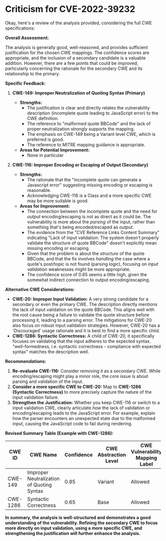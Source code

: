 # Criticism for CVE-2022-39232

Okay, here's a review of the analysis provided, considering the full CWE specifications:

**Overall Assessment:**

The analysis is generally good, well-reasoned, and provides sufficient justification for the chosen CWE mappings. The confidence scores are appropriate, and the inclusion of a secondary candidate is a valuable addition. However, there are a few points that could be improved, particularly concerning the rationale for the secondary CWE and its relationship to the primary.

**Specific Feedback:**

1.  **CWE-149: Improper Neutralization of Quoting Syntax (Primary)**
    *   **Strengths:**
        *   The justification is clear and directly relates the vulnerability description (incomplete quote leading to JavaScript error) to the CWE definition.
        *   The reference to "malformed quote BBCode" and the lack of proper neutralization strongly supports the mapping.
        *   The emphasis on CWE-149 being a Variant level CWE, which is preferred is good.
        *   The reference to MITRE mapping guidance is appropriate.
    *   **Areas for Potential Improvement:**
        *   None in particular

2.  **CWE-116: Improper Encoding or Escaping of Output (Secondary)**
    *   **Strengths:**
        *   The rationale that the "incomplete quote can generate a Javascript error" suggesting missing encoding or escaping is reasonable.
        *   Acknowledging CWE-116 is a Class and a more specific CWE may be more suitable is good.
    *   **Areas for Improvement:**
        *   The connection between the incomplete quote and the need for *output* encoding/escaping is not as direct as it could be. The vulnerability is more about the *parsing* of the input, rather than something that's being encoded/escaped as *output*.
        *   The evidence from the "CVE Reference Links Content Summary" indicating "Lack of input validation: The system doesn't properly validate the structure of quote BBCode" doesn't explicitly mean missing encoding or escaping.
        *   Given that the problem is about the *structure* of the quote BBCode, and that the fix involves *handling* the case where a quote's post/topic is not found (parsing logic), focusing on *input validation* weaknesses might be more appropriate.
        *   The confidence score of 0.65 seems a little high, given the somewhat indirect connection to output encoding/escaping.

**Alternative CWE Considerations:**

*   **CWE-20: Improper Input Validation:** A very strong candidate for a secondary or even the primary CWE. The description directly mentions the lack of input validation on the quote BBCode. This aligns well with the root cause being a failure to validate the quote structure before processing it, leading to a parsing error. The mitigations for CWE-20 also focus on robust input validation strategies. However, CWE-20 has a 'Discouraged' usage rationale and it is best to find a more specific child.
*   **CWE-1286: Syntactic Correctness:** A child of CWE-20, it specifically focuses on validating that the input adheres to the expected syntax. "well-formedness, i.e. syntactic correctness - compliance with expected syntax" matches the description well.

**Recommendations:**

1.  **Re-evaluate CWE-116:** Consider removing it as a secondary CWE. While encoding/escaping might play a minor role, the core issue is about parsing and validation of the input.
2.  **Consider a more specific CWE to CWE-20:** Map to **CWE-1286 (Syntactic Correctness)** to more precisely capture the nature of the input validation failure.
3.  **Strengthen the Justification:** Whether you keep CWE-116 or switch to a input validation CWE, clearly articulate *how* the lack of validation or encoding/escaping leads to the JavaScript error. For example, explain how the parser encounters an unexpected state due to the malformed input, causing the JavaScript code to fail during rendering.

**Revised Summary Table (Example with CWE-1286):**

| CWE ID | CWE Name | Confidence | CWE Abstraction Level | CWE Vulnerability Mapping Label | CWE-Vulnerability Mapping Notes |
|---|---|---|---|---|---|
| CWE-149 | Improper Neutralization of Quoting Syntax | 0.85 | Variant | Allowed | Primary CWE |
| CWE-1286 | Syntactic Correctness | 0.65 | Base | Allowed | Secondary Candidate |

**In summary, the analysis is well-structured and demonstrates a good understanding of the vulnerability. Refining the secondary CWE to focus more directly on input validation, using a more specific CWE, and strengthening the justification will further enhance the analysis.**